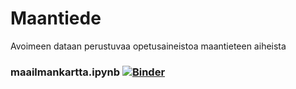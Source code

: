 # Maantiede
Avoimeen dataan perustuvaa opetusaineistoa maantieteen aiheista

### maailmankartta.ipynb [![Binder](https://mybinder.org/badge.svg)](https://mybinder.org/v2/gh/opendata-education/Maantiede/master?filepath=harjoitukset%2Fmaailmankartta.ipynb)